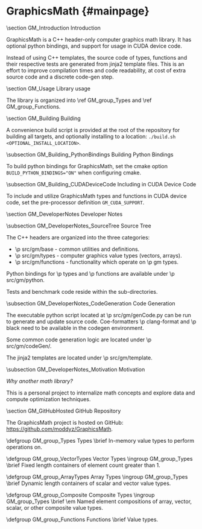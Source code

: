 # GraphicsMath {#mainpage}

\section GM_Introduction Introduction

GraphicsMath is a C++ header-only computer graphics math library.  It has optional python bindings, and support for usage in CUDA device code.

Instead of using C++ templates, the source code of types, functions and their respective tests 
are generated from jinja2 template files.  This is an effort to improve compilation times and code readability, 
at cost of extra source code and a discrete code-gen step.

\section GM_Usage Library usage

The library is organized into \ref GM_group_Types and \ref GM_group_Functions.

\section GM_Building Building

A convenience build script is provided at the root of the repository for building all targets, and optionally installing to a location: `./build.sh <OPTIONAL_INSTALL_LOCATION>`.

\subsection GM_Building_PythonBindings Building Python Bindings

To build python bindings for GraphicsMath, set the cmake option `BUILD_PYTHON_BINDINGS="ON"` when configuring cmake.

\subsection GM_Building_CUDADeviceCode Including in CUDA Device Code

To include and utilize GraphicsMath types and functions in CUDA device code, set the pre-processor definition `GM_CUDA_SUPPORT`.

\section GM_DeveloperNotes Developer Notes

\subsection GM_DeveloperNotes_SourceTree Source Tree

The C++ headers are organized into the three categories:
- \p src/gm/base - common utilities and definitions.
- \p src/gm/types - computer graphics value types (vectors, arrays).
- \p src/gm/functions - functionality which operate on \p gm types.

Python bindings for \p types and \p functions are available under \p src/gm/python.

Tests and benchmark code reside within the sub-directories.

\subsection GM_DeveloperNotes_CodeGeneration Code Generation

The executable python script located at \p src/gm/genCode.py can be run to generate and update source code.  Coe-formatters \p clang-format and \p black need to be available in the codegen environment.

Some common code generation logic are located under \p src/gm/codeGen/.

The jinja2 templates are located under \p src/gm/template.

\subsection GM_DeveloperNotes_Motivation Motivation

<em>Why another math library?</em>  

This is a personal project to internalize math concepts and explore data and compute optimization techniques.

\section GM_GitHubHosted GitHub Repository

The GraphicsMath project is hosted on GitHub: https://github.com/moddyz/GraphicsMath.

\defgroup GM_group_Types Types
\brief In-memory value types to perform operations on.

\defgroup GM_group_VectorTypes Vector Types
\ingroup GM_group_Types
\brief Fixed length containers of element count greater than 1.

\defgroup GM_group_ArrayTypes Array Types
\ingroup GM_group_Types
\brief Dynamic length containers of scalar and vector value types.

\defgroup GM_group_Composite Composite Types
\ingroup GM_group_Types
\brief \em Named element compositions of array, vector, scalar, or other composite value types.

\defgroup GM_group_Functions Functions
\brief Value types.


